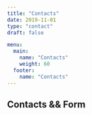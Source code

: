```yaml
---
title: "Contacts"
date: 2019-11-01
type: "contact"
draft: false

menu:
  main:
    name: "Contacts"
    weight: 60
  footer:
    name: "Contacts"
---
```


## Contacts && Form